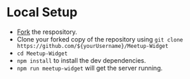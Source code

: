 
# Local Setup

- [Fork](https://github.com/Pika1998/Meetup-Widget/fork) the respository.
- Clone your forked copy of the repository using `git clone https://github.com/${yourUsername}/Meetup-Widget` 
- `cd Meetup-Widget`
- `npm install` to install the dev dependencies.
- `npm run meetup-widget` will get the server running.